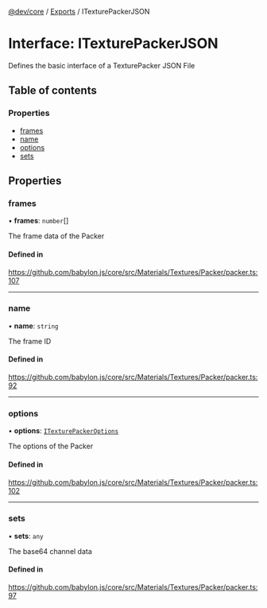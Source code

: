 [@dev/core](../README.md) / [Exports](../modules.md) / ITexturePackerJSON

# Interface: ITexturePackerJSON

Defines the basic interface of a TexturePacker JSON File

## Table of contents

### Properties

- [frames](ITexturePackerJSON.md#frames)
- [name](ITexturePackerJSON.md#name)
- [options](ITexturePackerJSON.md#options)
- [sets](ITexturePackerJSON.md#sets)

## Properties

### frames

• **frames**: `number`[]

The frame data of the Packer

#### Defined in

https://github.com/babylon.js/core/src/Materials/Textures/Packer/packer.ts:107

___

### name

• **name**: `string`

The frame ID

#### Defined in

https://github.com/babylon.js/core/src/Materials/Textures/Packer/packer.ts:92

___

### options

• **options**: [`ITexturePackerOptions`](ITexturePackerOptions.md)

The options of the Packer

#### Defined in

https://github.com/babylon.js/core/src/Materials/Textures/Packer/packer.ts:102

___

### sets

• **sets**: `any`

The base64 channel data

#### Defined in

https://github.com/babylon.js/core/src/Materials/Textures/Packer/packer.ts:97

